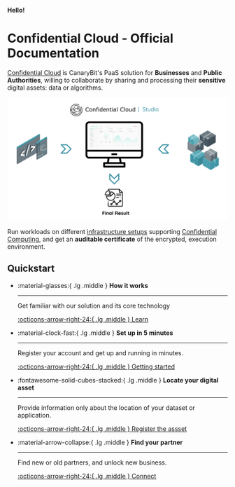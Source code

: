 **Hello!**

# Confidential Cloud - Official Documentation

[Confidential Cloud](http://confidentialcloud.io) is CanaryBit's PaaS solution for **Businesses** and **Public Authorities**, willing to collaborate by sharing and processing their **sensitive** digital assets: data or algorithms.

![Confidential Cloud Solution](./img/confidential-cloud-solution.png)

Run workloads on different [infrastructure setups](infrastructure.md) supporting [Confidential Computing](https://www.canarybit.eu/what-is-confidential-computing-and-why-should-i-care/), and get an **auditable certificate** of the encrypted, execution environment.

## Quickstart

<div class="grid cards" markdown>
<!-- https://squidfunk.github.io/mkdocs-material/reference/grids/#using-card-grids !-->

-   :material-glasses:{ .lg .middle } __How it works__

    ---

    Get familiar with our solution and its core technology
        
    [:octicons-arrow-right-24:{ .lg .middle } Learn](https://demo.confidentialcloud.io/signup)

-   :material-clock-fast:{ .lg .middle } __Set up in 5 minutes__

    ---

    Register your account and get up and running in minutes. 
        
    [:octicons-arrow-right-24:{ .lg .middle } Getting started](https://demo.confidentialcloud.io/signup)

-   :fontawesome-solid-cubes-stacked:{ .lg .middle } __Locate your digital asset__

    ---

    Provide information only about the location of your dataset or application.

    [:octicons-arrow-right-24:{ .lg .middle } Register the assset](https://demo.confidentialcloud.io/)

-   :material-arrow-collapse:{ .lg .middle } __Find your partner__

    ---

    Find new or old partners, and unlock new business.

    [:octicons-arrow-right-24:{ .lg .middle } Connect](https://demo.confidentialcloud.io/)

</div>

